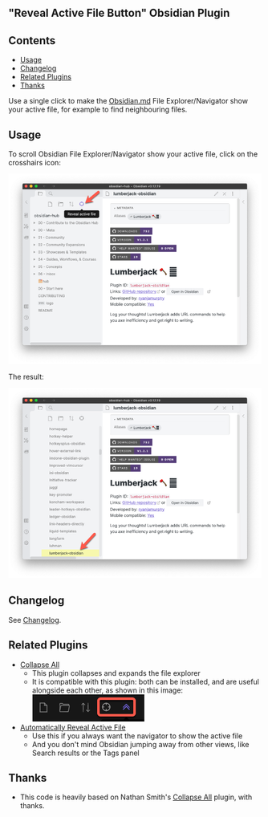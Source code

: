## "Reveal Active File Button" Obsidian Plugin

<!-- toc -->
## Contents

  * [Usage](#usage)
  * [Changelog](#changelog)
  * [Related Plugins](#related-plugins)
  * [Thanks](#thanks)<!-- endToc -->

Use a single click to make the [Obsidian.md](https://obsidian.md) File Explorer/Navigator show your active file, for example to find neighbouring files.

## Usage

To scroll Obsidian File Explorer/Navigator show your active file, click on the crosshairs icon:

![RevealActiveFile](docs/reveal-active-file-icon.png)

The result:

![ActiveFileRevealed](docs/active-file-highlighted.png)

## Changelog

See [Changelog](CHANGELOG.md).

## Related Plugins

- [Collapse All](https://github.com/OfficerHalf/obsidian-collapse-all)
  - This plugin collapses and expands the file explorer
  - It is compatible with this plugin: both can be installed, and are useful alongside each other, as shown in this image:  
  ![collapse-all-and-reveal-active](docs/collapse-all-and-reveal-active.png)
- [Automatically Reveal Active File](https://github.com/shichongrui/obsidian-reveal-active-file)
  - Use this if you always want the navigator to show the active file
  - And you don't mind Obsidian jumping away from other views, like Search results or the Tags panel

## Thanks

- This code is heavily based on Nathan Smith's [Collapse All](https://github.com/OfficerHalf/obsidian-collapse-all) plugin, with thanks.
